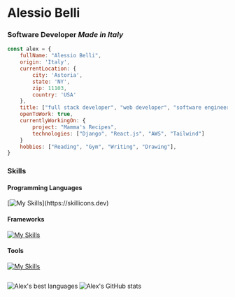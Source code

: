 # Alessio Belli
<!-- ![Typing](https://media3.giphy.com/media/v1.Y2lkPTc5MGI3NjExM2ViN2I2NTI4NjNkYmEwMTAxYmM2MzM0Y2UxODY2MmU4Yzk4NmQ3ZCZlcD12MV9pbnRlcm5hbF9naWZzX2dpZklkJmN0PWc/XIqCQx02E1U9W/giphy.gif) -->
### Software Developer *Made in Italy* 

<!-- <div style="display:flex"> -->

<!-- <img src="./Main Profile Pic.png" style="border-radius: 100%; height: 12rem; margin:4rem"> -->

```javascript
const alex = {
    fullName: "Alessio Belli",
    origin: 'Italy',
    currentLocation: {
        city: 'Astoria',
        state: 'NY',
        zip: 11103,
        country: 'USA'
    },
    title: ["full stack developer", "web developer", "software engineer"],
    openToWork: true,
    currentlyWorkingOn: {
        project: "Mamma's Recipes",
        technologies: ["Django", "React.js", "AWS", "Tailwind"]
    }
    hobbies: ["Reading", "Gym", "Writing", "Drawing"],
}
```
<!-- </div> -->

### Skills
#### Programming Languages
[![My Skills](https://skillicons.dev/icons?i=js,ts,html,css,python,)](https://skillicons.dev)
#### Frameworks 
[![My Skills](https://skillicons.dev/icons?i=nodejs,react,nextjs,bootstrap,tailwind,expressjs,django,postgres&)](https://skillicons.dev)
#### Tools
[![My Skills](https://skillicons.dev/icons?i=mongodb,firebase,github,aws,gcp,linux,vscode,figma,postman,netlify)](https://skillicons.dev)
<div style="display:flex ">

![Alex's best languages](https://github-readme-stats.vercel.app/api/top-langs/?username=alexmcbex&layout=compact&theme=tokyonight&langs_count=6)
![Alex's GitHub stats](https://github-readme-stats.vercel.app/api?username=AlexMcBex&theme=tokyonight&show_icons=true)
</div>
<!--
You're not suppposed to read this, here's a cookie 🍪
-->
